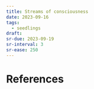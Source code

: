 ```yaml
---
title: Streams of consciousness
date: 2023-09-16
tags:
  - seedlings
draft:
sr-due: 2023-09-19
sr-interval: 3
sr-ease: 250
---
```




# References